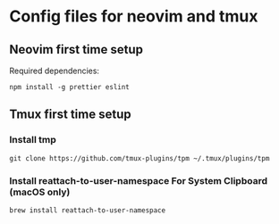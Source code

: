 # Config files for neovim and tmux

## Neovim first time setup

Required dependencies:

```
npm install -g prettier eslint
```

## Tmux first time setup

### Install tmp

```
git clone https://github.com/tmux-plugins/tpm ~/.tmux/plugins/tpm
```

### Install reattach-to-user-namespace For System Clipboard (macOS only)

```
brew install reattach-to-user-namespace
```

